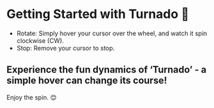 # Getting Started with Turnado 🎡
- Rotate: Simply hover your cursor over the wheel, and watch it spin clockwise (CW).
- Stop: Remove your cursor to stop.
## Experience the fun dynamics of ‘Turnado’ - a simple hover can change its course! 
Enjoy the spin. 😊
